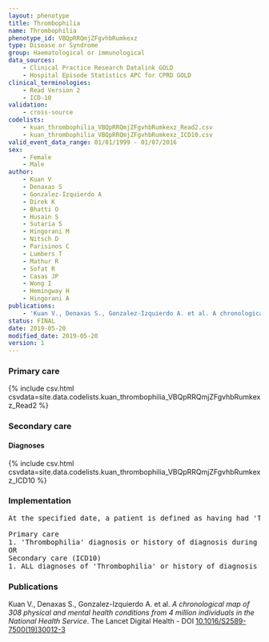 ```yaml
---
layout: phenotype
title: Thrombophilia
name: Thrombophilia
phenotype_id: VBQpRRQmjZFgvhbRumkexz 
type: Disease or Syndrome
group: Haematological or immunological
data_sources: 
    - Clinical Practice Research Datalink GOLD
    - Hospital Episode Statistics APC for CPRD GOLD
clinical_terminologies: 
    - Read Version 2
    - ICD-10
validation: 
    - cross-source
codelists: 
    - kuan_thrombophilia_VBQpRRQmjZFgvhbRumkexz_Read2.csv
    - kuan_thrombophilia_VBQpRRQmjZFgvhbRumkexz_ICD10.csv
valid_event_data_range: 01/01/1999 - 01/07/2016
sex: 
    - Female
    - Male
author: 
    - Kuan V
    - Denaxas S
    - Gonzalez-Izquierdo A
    - Direk K
    - Bhatti O
    - Husain S
    - Sutaria S
    - Hingorani M
    - Nitsch D
    - Parisinos C
    - Lumbers T
    - Mathur R
    - Sofat R
    - Casas JP
    - Wong I
    - Hemingway H
    - Hingorani A
publications: 
    - 'Kuan V., Denaxas S., Gonzalez-Izquierdo A. et al. A chronological map of 308 physical and mental health conditions from 4 million individuals in the National Health Service. The Lancet Digital Health - DOI: 10.1016/S2589-7500(19)30012-3' 
status: FINAL
date: 2019-05-20
modified_date: 2019-05-20
version: 1
---
```

### Primary care 
{% include csv.html csvdata=site.data.codelists.kuan_thrombophilia_VBQpRRQmjZFgvhbRumkexz_Read2 %}
### Secondary care 
#### Diagnoses 
{% include csv.html csvdata=site.data.codelists.kuan_thrombophilia_VBQpRRQmjZFgvhbRumkexz_ICD10 %}
### Implementation 
<pre>At the specified date, a patient is defined as having had 'Thrombophilia' IF they meet the criteria for any of the following on or before the specified date. The earliest date on which the individual meets any of the following criteria on or before the specified date is defined as the first event date:

Primary care
1. 'Thrombophilia' diagnosis or history of diagnosis during a consultation 
OR
Secondary care (ICD10)
1. ALL diagnoses of 'Thrombophilia' or history of diagnosis during a hospitalization</pre> 
 
### Publications 
Kuan V., Denaxas S., Gonzalez-Izquierdo A. et al. _A chronological map of 308 physical and mental health conditions from 4 million individuals in the National Health Service_. The Lancet Digital Health - DOI <a href='https://www.thelancet.com/journals/landig/article/PIIS2589-7500(19)30012-3/fulltext'>10.1016/S2589-7500(19)30012-3</a>